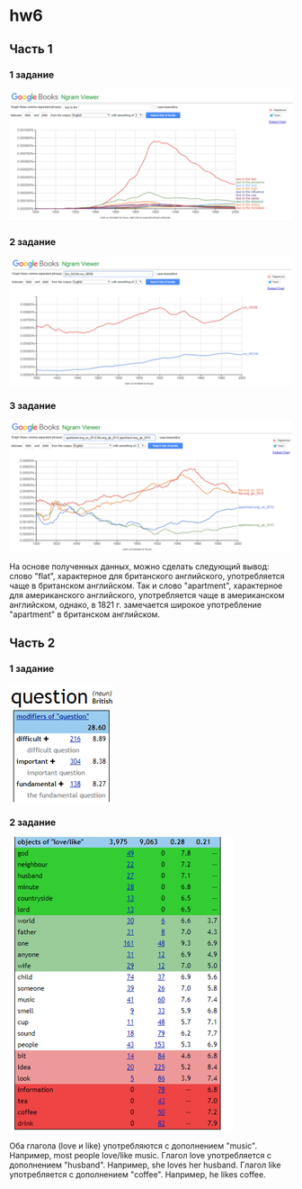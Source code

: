 # hw6
## Часть 1

### 1 задание

![1.](https://github.com/BykovaEkaterina/hw6/blob/master/Безымянный.png)

### 2 задание

![2.](https://github.com/BykovaEkaterina/hw6/blob/master/run.png)

### 3 задание

![3.](https://github.com/BykovaEkaterina/hw6/blob/master/flat.png)

На основе полученных данных, можно сделать следующий вывод: слово "flat", характерное для британского английского, употребляется чаще в британском английском. Так и слово "apartment", характерное для американского английского, употребляется чаще в американском английском, однако, в 1821 г. замечается широкое употребление "apartment" в британском английском.

## Часть 2

### 1 задание

![1](https://github.com/BykovaEkaterina/hw6/blob/master/question.png)

### 2 задание

![2](https://github.com/BykovaEkaterina/hw6/blob/master/lovelike.png)

Оба глагола (love и like) употребляются с дополнением "music". Например, most people love/like music.
 Глагол love употребляется с дополнением "husband". Например, she loves her husband.
 Глагол like употребляется с дополнением "coffee". Например, he likes coffee.
